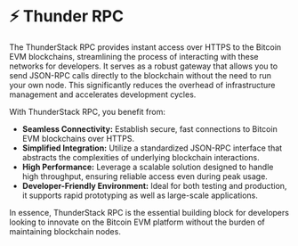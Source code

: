 # ⚡  Thunder RPC

The ThunderStack RPC provides instant access over HTTPS to the Bitcoin EVM blockchains, streamlining the process of interacting with these networks for developers. It serves as a robust gateway that allows you to send JSON-RPC calls directly to the blockchain without the need to run your own node. This significantly reduces the overhead of infrastructure management and accelerates development cycles.

With ThunderStack RPC, you benefit from:

* **Seamless Connectivity:** Establish secure, fast connections to Bitcoin EVM blockchains over HTTPS.
* **Simplified Integration:** Utilize a standardized JSON-RPC interface that abstracts the complexities of underlying blockchain interactions.
* **High Performance:** Leverage a scalable solution designed to handle high throughput, ensuring reliable access even during peak usage.
* **Developer-Friendly Environment:** Ideal for both testing and production, it supports rapid prototyping as well as large-scale applications.

In essence, ThunderStack RPC is the essential building block for developers looking to innovate on the Bitcoin EVM platform without the burden of maintaining blockchain nodes.
